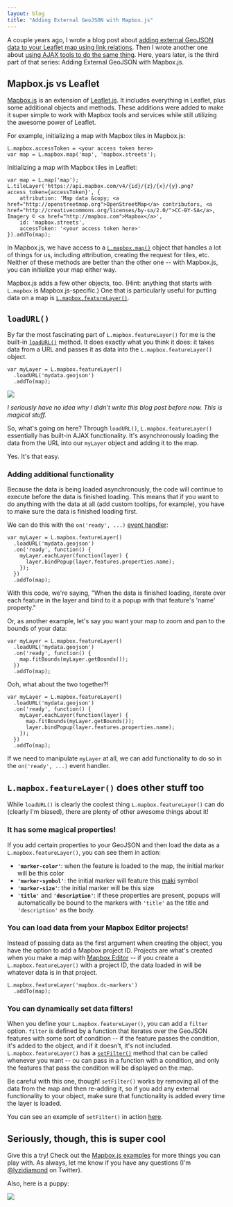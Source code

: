 ```yaml
---
layout: blog
title: "Adding External GeoJSON with Mapbox.js"
---
```


A couple years ago, I wrote a blog post about [adding external GeoJSON data to your Leaflet map using link relations](http://lyzidiamond.com/posts/osgeo-august-meeting/). Then I wrote another one about [using AJAX tools to do the same thing](http://lyzidiamond.com/posts/external-geojson-and-leaflet-the-other-way/). Here, years later, is the third part of that series: Adding External GeoJSON with Mapbox.js.

## Mapbox.js vs Leaflet

[Mapbox.js](https://mapbox.com/mapbox.js) is an extension of [Leaflet.js](https://leafletjs.com). It includes everything in Leaflet, plus some additional objects and methods. These additions were added to make it super simple to work with Mapbox tools and services while still utilizing the awesome power of Leaflet.

For example, initializing a map with Mapbox tiles in Mapbox.js:

```
L.mapbox.accessToken = <your access token here>
var map = L.mapbox.map('map', 'mapbox.streets');
```

Initializing a map with Mapbox tiles in Leaflet:

```
var map = L.map('map');
L.tileLayer('https://api.mapbox.com/v4/{id}/{z}/{x}/{y}.png?access_token={accessToken}', {
    attribution: 'Map data &copy; <a href="http://openstreetmap.org">OpenStreetMap</a> contributors, <a href="http://creativecommons.org/licenses/by-sa/2.0/">CC-BY-SA</a>, Imagery © <a href="http://mapbox.com">Mapbox</a>',
    id: 'mapbox.streets',
    accessToken: '<your access token here>'
}).addTo(map);
```

In Mapbox.js, we have access to a [`L.mapbox.map()`](https://www.mapbox.com/mapbox.js/api/v2.2.2/l-mapbox-map/) object that handles a lot of things for us, including attribution, creating the request for tiles, etc. Neither of these methods are better than the other one -- with Mapbox.js, you can initialize your map either way.

Mapbox.js adds a few other objects, too. (Hint: anything that starts with `L.mapbox` is Mapbox.js-specific.) One that is particularly useful for putting data on a map is [`L.mapbox.featureLayer()`](https://www.mapbox.com/mapbox.js/api/v2.2.2/l-mapbox-featurelayer/).

## `loadURL()`

By far the most fascinating part of `L.mapbox.featureLayer()` for me is the built-in [`loadURL()`](https://www.mapbox.com/mapbox.js/api/v2.2.2/l-mapbox-featurelayer/#section-featurelayer-loadurl) method. It does exactly what you think it does: it takes data from a URL and passes it as data into the `L.mapbox.featureLayer()` object.

```
var myLayer = L.mapbox.featureLayer()
  .loadURL('mydata.geojson')
  .addTo(map);
```

![](http://i.giphy.com/DqSw5gyRQ5yPC.gif)

_I seriously have no idea why I didn't write this blog post before now. This is magical stuff._

So, what's going on here? Through `loadURL()`, `L.mapbox.featureLayer()` essentially has built-in AJAX functionality. It's asynchronously loading the data from the URL into our `myLayer` object and adding it to the map.

Yes. It's that easy.

### Adding additional functionality

Because the data is being loaded asynchronously, the code will continue to execute before the data is finished loading. This means that if you want to do anything with the data at all (add custom tooltips, for example), you have to make sure the data is finished loading first.

We can do this with the `on('ready', ...)` [event handler](https://www.mapbox.com/mapbox.js/api/v2.2.2/l-events/):

```
var myLayer = L.mapbox.featureLayer()
  .loadURL('mydata.geojson')
  .on('ready', function() {
    myLayer.eachLayer(function(layer) {
      layer.bindPopup(layer.features.properties.name);
    });
  })
  .addTo(map);
```

With this code, we're saying, "When the data is finished loading, iterate over each feature in the layer and bind to it a popup with that feature's 'name' property."

Or, as another example, let's say you want your map to zoom and pan to the bounds of your data:

```
var myLayer = L.mapbox.featureLayer()
  .loadURL('mydata.geojson')
  .on('ready', function() {
    map.fitBounds(myLayer.getBounds());
  })
  .addTo(map);
```

Ooh, what about the two together?!

```
var myLayer = L.mapbox.featureLayer()
  .loadURL('mydata.geojson')
  .on('ready', function() {
    myLayer.eachLayer(function(layer) {
      map.fitBounds(myLayer.getBounds());
      layer.bindPopup(layer.features.properties.name);
    });
  })
  .addTo(map);
```

If we need to manipulate `myLayer` at all, we can add functionality to do so in the `on('ready', ...)` event handler.

## `L.mapbox.featureLayer()` does other stuff too

While `loadURL()` is clearly the coolest thing `L.mapbox.featureLayer()` can do (clearly I'm biased), there are plenty of other awesome things about it!

### It has some magical properties!

If you add certain properties to your GeoJSON and then load the data as a `L.mapbox.featureLayer()`, you can see them in action:

- **`'marker-color'`**: when the feature is loaded to the map, the initial marker will be this color
- **`'marker-symbol'`**: the initial marker will feature this [maki](https://mapbox.com/maki) symbol
- **`'marker-size'`**: the initial marker will be this size
- **`'title'`** and **`'description'`**: if these properties are present, popups will automatically be bound to the markers with `'title'` as the title and `'description'` as the body.

### You can load data from your Mapbox Editor projects!

Instead of passing data as the first argument when creating the object, you have the option to add a Mapbox project ID. Projects are what's created when you make a map with [Mapbox Editor](https://mapbox.com/editor) -- if you create a `L.mapbox.featureLayer()` with a project ID, the data loaded in will be whatever data is in that project.

```
L.mapbox.featureLayer('mapbox.dc-markers')
  .addTo(map);
```

### You can dynamically set data filters!

When you define your `L.mapbox.featureLayer()`, you can add a `filter` option. `filter` is defined by a function that iterates over the GeoJSON features with some sort of condition -- if the feature passes the condition, it's added to the object, and if it doesn't, it's not included. `L.mapbox.featureLayer()` has a [`setFilter()`](https://www.mapbox.com/mapbox.js/api/v2.2.2/l-mapbox-featurelayer/#section-featurelayer-setfilter) method that can be called whenever you want -- ou can pass in a function with a condition, and only the features that pass the condition will be displayed on the map.

Be careful with this one, though! `setFilter()` works by removing all of the data from the map and then re-adding it, so if you add any external functionality to your object, make sure that functionality is added every time the layer is loaded.

You can see an example of `setFilter()` in action [here](https://www.mapbox.com/mapbox.js/example/v1.0.0/multiple-marker-filters/).

## Seriously, though, this is super cool

Give this a try! Check out the [Mapbox.js examples](https://www.mapbox.com/mapbox.js/example/v1.0.0/) for more things you can play with. As always, let me know if you have any questions (I'm [@lyzidiamond](https://twitter.com/lyzidiamond) on Twitter).

Also, here is a puppy:

![](http://i.giphy.com/toBi1QFDo6xAk.gif)
